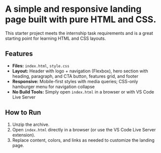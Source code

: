 # A simple and responsive landing page built with pure HTML and CSS.

This starter project meets the internship task requirements and is a great starting point for learning HTML and CSS layouts.

## Features
- **Files:** `index.html`, `style.css`  
- **Layout:** Header with logo + navigation (Flexbox), hero section with heading, paragraph, and CTA button, features grid, and footer  
- **Responsive:** Mobile-first styles with media queries; CSS-only hamburger menu for navigation collapse  
- **No Build Tools:** Simply open `index.html` in a browser or with VS Code Live Server  

## How to Run
1. Unzip the archive.  
2. Open `index.html` directly in a browser (or use the VS Code Live Server extension).  
3. Replace content, colors, and links as needed to customize the landing page.  
